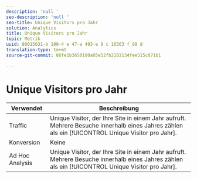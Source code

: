 ```yaml
---
description: 'null '
seo-description: 'null '
seo-title: Unique Visitors pro Jahr
solution: Analytics
title: Unique Visitors pro Jahr
topic: Metrik
uuid: 80015631-b 100-4 e 47-a 493-e 9 c 10563 f 99 d
translation-type: tm+mt
source-git-commit: 86fe1b3650100a05e52fb2102134fee515c871b1

---
```



# Unique Visitors pro Jahr

| Verwendet | Beschreibung |
|---|---|
| Traffic | Unique Visitor, der Ihre Site in einem Jahr aufruft. Mehrere Besuche innerhalb eines Jahres zählen als ein [!UICONTROL Unique Visitor pro Jahr]. |
| Konversion | Keine |
| Ad Hoc Analysis | Unique Visitor, der Ihre Site in einem Jahr aufruft. Mehrere Besuche innerhalb eines Jahres zählen als ein [!UICONTROL Unique Visitor pro Jahr]. |

